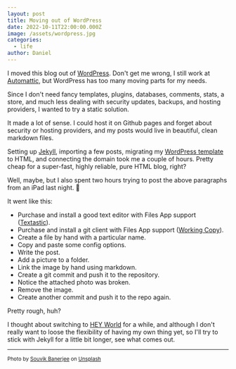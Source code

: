 ```yaml
---
layout: post
title: Moving out of WordPress
date: 2022-10-11T22:00:00.000Z
image: /assets/wordpress.jpg
categories:
  - life
author: Daniel
---
```

I moved this blog out of [WordPress](https://wordpress.org/). Don't get me wrong, I still work at [Automattic](https://automattic.com), but WordPress has too many moving parts for my needs.

Since I don't need fancy templates, plugins<!--more-->, databases, comments, stats, a store, and much less dealing with security updates, backups, and hosting providers, I wanted to try a static solution.

It made a lot of sense. I could host it on Github pages and forget about security or hosting providers, and my posts would live in beautiful, clean markdown files.

Setting up [Jekyll](https://jekyllrb.com/), importing a few posts, migrating my [WordPress template](https://github.com/afterxleep/danielbernal_co) to HTML, and connecting the domain took me a couple of hours. Pretty cheap for a super-fast, highly reliable, pure HTML blog, right?

Well, maybe, but I also spent two hours trying to post the above paragraphs from an iPad last night. 🤔

It went like this:

* Purchase and install a good text editor with Files App support ([Textastic](https://www.textasticapp.com/)).
* Purchase and install a git client with Files App support ([Working Copy](https://workingcopy.app/)).
* Create a file by hand with a particular name.
* Copy and paste some config options.
* Write the post.
* Add a picture to a folder.
* Link the image by hand using markdown.
* Create a git commit and push it to the repository.
* Notice the attached photo was broken.
* Remove the image.
* Create another commit and push it to the repo again.

Pretty rough, huh? 

I thought about switching to [HEY World](https://world.hey.com/) for a while, and although I don't really want to loose the flexibility of having my own thing yet, so I'll try to stick with Jekyll for a little bit longer, see what comes out.


---
<sup>Photo by <a href="https://unsplash.com/@rswebsols?utm_source=unsplash&utm_medium=referral&utm_content=creditCopyText">Souvik Banerjee</a> on <a href="https://unsplash.com/s/photos/wordpress?utm_source=unsplash&utm_medium=referral&utm_content=creditCopyText">Unsplash</a></sup>
  